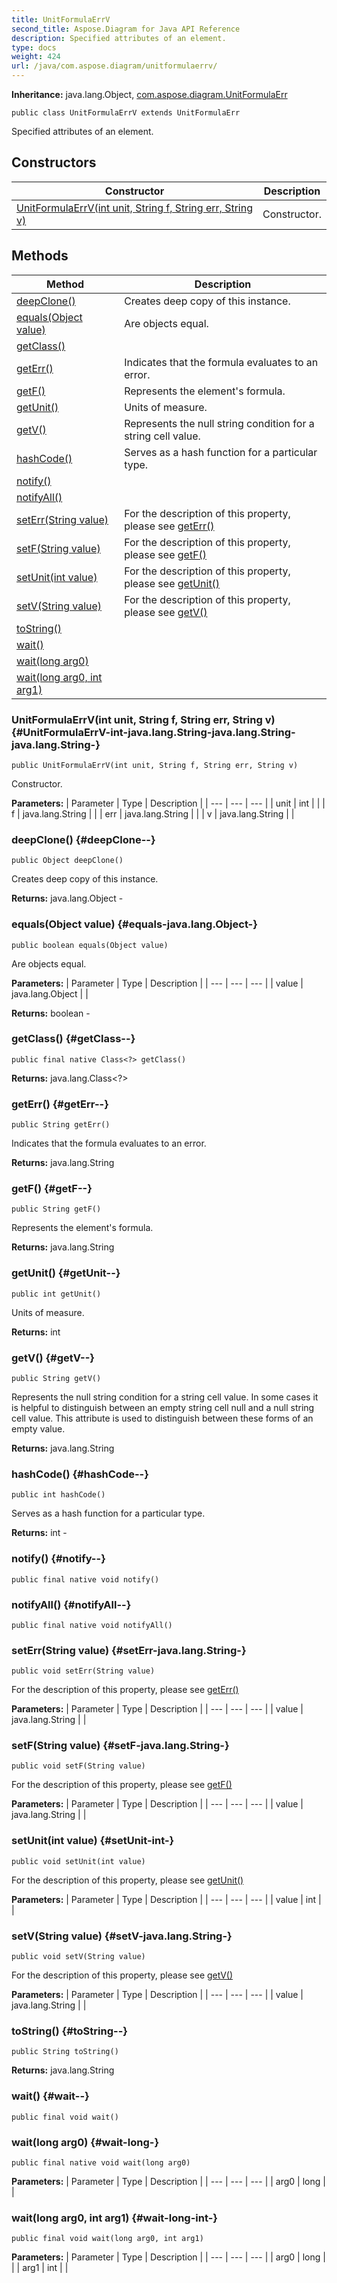 ```yaml
---
title: UnitFormulaErrV
second_title: Aspose.Diagram for Java API Reference
description: Specified attributes of an element.
type: docs
weight: 424
url: /java/com.aspose.diagram/unitformulaerrv/
---
```


**Inheritance:**
java.lang.Object, [com.aspose.diagram.UnitFormulaErr](../../com.aspose.diagram/unitformulaerr)
```
public class UnitFormulaErrV extends UnitFormulaErr
```

Specified attributes of an element.
## Constructors

| Constructor | Description |
| --- | --- |
| [UnitFormulaErrV(int unit, String f, String err, String v)](#UnitFormulaErrV-int-java.lang.String-java.lang.String-java.lang.String-) | Constructor. |
## Methods

| Method | Description |
| --- | --- |
| [deepClone()](#deepClone--) | Creates deep copy of this instance. |
| [equals(Object value)](#equals-java.lang.Object-) | Are objects equal. |
| [getClass()](#getClass--) |  |
| [getErr()](#getErr--) | Indicates that the formula evaluates to an error. |
| [getF()](#getF--) | Represents the element's formula. |
| [getUnit()](#getUnit--) | Units of measure. |
| [getV()](#getV--) | Represents the null string condition for a string cell value. |
| [hashCode()](#hashCode--) | Serves as a hash function for a particular type. |
| [notify()](#notify--) |  |
| [notifyAll()](#notifyAll--) |  |
| [setErr(String value)](#setErr-java.lang.String-) | For the description of this property, please see [getErr()](../../com.aspose.diagram/unitformulaerr\#getErr--) |
| [setF(String value)](#setF-java.lang.String-) | For the description of this property, please see [getF()](../../com.aspose.diagram/unitformulaerr\#getF--) |
| [setUnit(int value)](#setUnit-int-) | For the description of this property, please see [getUnit()](../../com.aspose.diagram/unitformulaerr\#getUnit--) |
| [setV(String value)](#setV-java.lang.String-) | For the description of this property, please see [getV()](../../com.aspose.diagram/unitformulaerrv\#getV--) |
| [toString()](#toString--) |  |
| [wait()](#wait--) |  |
| [wait(long arg0)](#wait-long-) |  |
| [wait(long arg0, int arg1)](#wait-long-int-) |  |
### UnitFormulaErrV(int unit, String f, String err, String v) {#UnitFormulaErrV-int-java.lang.String-java.lang.String-java.lang.String-}
```
public UnitFormulaErrV(int unit, String f, String err, String v)
```


Constructor.

**Parameters:**
| Parameter | Type | Description |
| --- | --- | --- |
| unit | int |  |
| f | java.lang.String |  |
| err | java.lang.String |  |
| v | java.lang.String |  |

### deepClone() {#deepClone--}
```
public Object deepClone()
```


Creates deep copy of this instance.

**Returns:**
java.lang.Object - 
### equals(Object value) {#equals-java.lang.Object-}
```
public boolean equals(Object value)
```


Are objects equal.

**Parameters:**
| Parameter | Type | Description |
| --- | --- | --- |
| value | java.lang.Object |  |

**Returns:**
boolean - 
### getClass() {#getClass--}
```
public final native Class<?> getClass()
```




**Returns:**
java.lang.Class<?>
### getErr() {#getErr--}
```
public String getErr()
```


Indicates that the formula evaluates to an error.

**Returns:**
java.lang.String
### getF() {#getF--}
```
public String getF()
```


Represents the element's formula.

**Returns:**
java.lang.String
### getUnit() {#getUnit--}
```
public int getUnit()
```


Units of measure.

**Returns:**
int
### getV() {#getV--}
```
public String getV()
```


Represents the null string condition for a string cell value. In some cases it is helpful to distinguish between an empty string cell null and a null string cell value. This attribute is used to distinguish between these forms of an empty value.

**Returns:**
java.lang.String
### hashCode() {#hashCode--}
```
public int hashCode()
```


Serves as a hash function for a particular type.

**Returns:**
int - 
### notify() {#notify--}
```
public final native void notify()
```




### notifyAll() {#notifyAll--}
```
public final native void notifyAll()
```




### setErr(String value) {#setErr-java.lang.String-}
```
public void setErr(String value)
```


For the description of this property, please see [getErr()](../../com.aspose.diagram/unitformulaerr\#getErr--)

**Parameters:**
| Parameter | Type | Description |
| --- | --- | --- |
| value | java.lang.String |  |

### setF(String value) {#setF-java.lang.String-}
```
public void setF(String value)
```


For the description of this property, please see [getF()](../../com.aspose.diagram/unitformulaerr\#getF--)

**Parameters:**
| Parameter | Type | Description |
| --- | --- | --- |
| value | java.lang.String |  |

### setUnit(int value) {#setUnit-int-}
```
public void setUnit(int value)
```


For the description of this property, please see [getUnit()](../../com.aspose.diagram/unitformulaerr\#getUnit--)

**Parameters:**
| Parameter | Type | Description |
| --- | --- | --- |
| value | int |  |

### setV(String value) {#setV-java.lang.String-}
```
public void setV(String value)
```


For the description of this property, please see [getV()](../../com.aspose.diagram/unitformulaerrv\#getV--)

**Parameters:**
| Parameter | Type | Description |
| --- | --- | --- |
| value | java.lang.String |  |

### toString() {#toString--}
```
public String toString()
```




**Returns:**
java.lang.String
### wait() {#wait--}
```
public final void wait()
```




### wait(long arg0) {#wait-long-}
```
public final native void wait(long arg0)
```




**Parameters:**
| Parameter | Type | Description |
| --- | --- | --- |
| arg0 | long |  |

### wait(long arg0, int arg1) {#wait-long-int-}
```
public final void wait(long arg0, int arg1)
```




**Parameters:**
| Parameter | Type | Description |
| --- | --- | --- |
| arg0 | long |  |
| arg1 | int |  |

